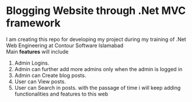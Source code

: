 # Blogging Website through .Net MVC framework
I am creating this repo for developing my project during my training of .Net Web Engineering at Contour Software Islamabad  
Main **features** will include
1. Admin Logins.
2. Admin can further add more admins only when the admin is logged in
3. Admin can Create blog posts.
4. User can View posts.
5.  User can Search in posts.
 with the passage of time i will keep adding functionalities and features to this web
 
 
 
 
